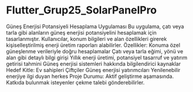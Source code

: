 # Flutter_Grup25_SolarPanelPro
 Güneş Enerjisi Potansiyeli Hesaplama Uygulaması  Bu uygulama, çatı veya tarla gibi alanların güneş enerjisi potansiyelini hesaplamak için tasarlanmıştır. Kullanıcılar, konum bilgileri ve alan özellikleri girerek kişiselleştirilmiş enerji üretim raporları alabilirler.  Özellikler:  Konuma özel güneşlenme verileriyle doğru hesaplamalar Çatı veya tarla eğimi, yönü ve alan gibi detaylı bilgi girişi Yıllık enerji üretimi, potansiyel tasarruf ve yatırım getirisi tahmini Güneş enerjisi sistemleri hakkında bilgilendirici kaynaklar Hedef Kitle:  Ev sahipleri Çiftçiler Güneş enerjisi yatırımcıları Yenilenebilir enerjiye ilgi duyan herkes Proje Durumu:  Aktif geliştirme aşamasında. Katkıda bulunmak isteyenler çekme talebi gönderebilirler.
